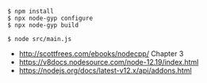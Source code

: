 ```
$ npm install
$ npx node-gyp configure
$ npx node-gyp build
```

```
$ node src/main.js
```

* http://scottfrees.com/ebooks/nodecpp/ Chapter 3
* https://v8docs.nodesource.com/node-12.19/index.html
* https://nodejs.org/docs/latest-v12.x/api/addons.html
